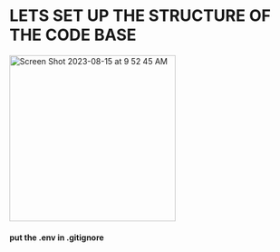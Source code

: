 # LETS SET UP THE STRUCTURE OF THE CODE BASE

<img width="293" alt="Screen Shot 2023-08-15 at 9 52 45 AM" src="https://github.com/kvebers/Inception-Tutorial/assets/49612380/9dfa2ea1-901c-45bb-b902-133c368511d5">

#### put the .env in .gitignore

